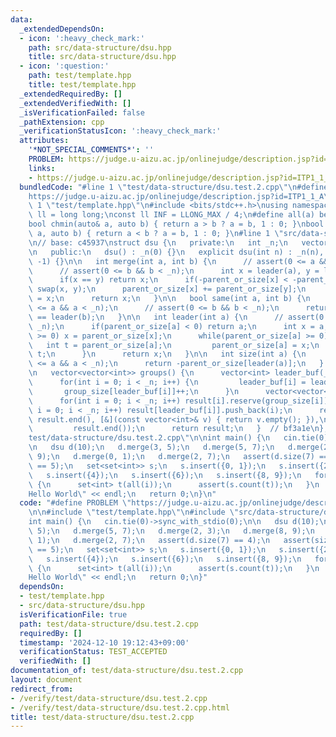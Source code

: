 ```yaml
---
data:
  _extendedDependsOn:
  - icon: ':heavy_check_mark:'
    path: src/data-structure/dsu.hpp
    title: src/data-structure/dsu.hpp
  - icon: ':question:'
    path: test/template.hpp
    title: test/template.hpp
  _extendedRequiredBy: []
  _extendedVerifiedWith: []
  _isVerificationFailed: false
  _pathExtension: cpp
  _verificationStatusIcon: ':heavy_check_mark:'
  attributes:
    '*NOT_SPECIAL_COMMENTS*': ''
    PROBLEM: https://judge.u-aizu.ac.jp/onlinejudge/description.jsp?id=ITP1_1_A
    links:
    - https://judge.u-aizu.ac.jp/onlinejudge/description.jsp?id=ITP1_1_A
  bundledCode: "#line 1 \"test/data-structure/dsu.test.2.cpp\"\n#define PROBLEM \"\
    https://judge.u-aizu.ac.jp/onlinejudge/description.jsp?id=ITP1_1_A\"\n\n#line\
    \ 1 \"test/template.hpp\"\n#include <bits/stdc++.h>\nusing namespace std;\nusing\
    \ ll = long long;\nconst ll INF = LLONG_MAX / 4;\n#define all(a) begin(a), end(a)\n\
    bool chmin(auto& a, auto b) { return a > b ? a = b, 1 : 0; }\nbool chmax(auto&\
    \ a, auto b) { return a < b ? a = b, 1 : 0; }\n#line 1 \"src/data-structure/dsu.hpp\"\
    \n// base: c45937\nstruct dsu {\n   private:\n   int _n;\n   vector<int> parent_or_size;\n\
    \n   public:\n   dsu() : _n(0) {}\n   explicit dsu(int n) : _n(n), parent_or_size(n,\
    \ -1) {}\n\n   int merge(int a, int b) {\n      // assert(0 <= a && a < _n);\n\
    \      // assert(0 <= b && b < _n);\n      int x = leader(a), y = leader(b);\n\
    \      if(x == y) return x;\n      if(-parent_or_size[x] < -parent_or_size[y])\
    \ swap(x, y);\n      parent_or_size[x] += parent_or_size[y];\n      parent_or_size[y]\
    \ = x;\n      return x;\n   }\n\n   bool same(int a, int b) {\n      // assert(0\
    \ <= a && a < _n);\n      // assert(0 <= b && b < _n);\n      return leader(a)\
    \ == leader(b);\n   }\n\n   int leader(int a) {\n      // assert(0 <= a && a <\
    \ _n);\n      if(parent_or_size[a] < 0) return a;\n      int x = a;\n      while(parent_or_size[x]\
    \ >= 0) x = parent_or_size[x];\n      while(parent_or_size[a] >= 0) {\n      \
    \   int t = parent_or_size[a];\n         parent_or_size[a] = x;\n         a =\
    \ t;\n      }\n      return x;\n   }\n\n   int size(int a) {\n      // assert(0\
    \ <= a && a < _n);\n      return -parent_or_size[leader(a)];\n   }  // 1ff997\n\
    \n   vector<vector<int>> groups() {\n      vector<int> leader_buf(_n), group_size(_n);\n\
    \      for(int i = 0; i < _n; i++) {\n         leader_buf[i] = leader(i);\n  \
    \       group_size[leader_buf[i]]++;\n      }\n      vector<vector<int>> result(_n);\n\
    \      for(int i = 0; i < _n; i++) result[i].reserve(group_size[i]);\n      for(int\
    \ i = 0; i < _n; i++) result[leader_buf[i]].push_back(i);\n      result.erase(remove_if(result.begin(),\
    \ result.end(), [&](const vector<int>& v) { return v.empty(); }),\n          \
    \         result.end());\n      return result;\n   }  // bf3a1e\n};\n#line 5 \"\
    test/data-structure/dsu.test.2.cpp\"\n\nint main() {\n   cin.tie(0)->sync_with_stdio(0);\n\
    \n   dsu d(10);\n   d.merge(3, 5);\n   d.merge(5, 7);\n   d.merge(2, 3);\n   d.merge(8,\
    \ 9);\n   d.merge(0, 1);\n   d.merge(2, 7);\n   assert(d.size(7) == 4);\n   assert(size(d.groups())\
    \ == 5);\n   set<set<int>> s;\n   s.insert({0, 1});\n   s.insert({2, 3, 5, 7});\n\
    \   s.insert({4});\n   s.insert({6});\n   s.insert({8, 9});\n   for(auto i : d.groups())\
    \ {\n      set<int> t(all(i));\n      assert(s.count(t));\n   }\n   cout << \"\
    Hello World\" << endl;\n   return 0;\n}\n"
  code: "#define PROBLEM \"https://judge.u-aizu.ac.jp/onlinejudge/description.jsp?id=ITP1_1_A\"\
    \n\n#include \"test/template.hpp\"\n#include \"src/data-structure/dsu.hpp\"\n\n\
    int main() {\n   cin.tie(0)->sync_with_stdio(0);\n\n   dsu d(10);\n   d.merge(3,\
    \ 5);\n   d.merge(5, 7);\n   d.merge(2, 3);\n   d.merge(8, 9);\n   d.merge(0,\
    \ 1);\n   d.merge(2, 7);\n   assert(d.size(7) == 4);\n   assert(size(d.groups())\
    \ == 5);\n   set<set<int>> s;\n   s.insert({0, 1});\n   s.insert({2, 3, 5, 7});\n\
    \   s.insert({4});\n   s.insert({6});\n   s.insert({8, 9});\n   for(auto i : d.groups())\
    \ {\n      set<int> t(all(i));\n      assert(s.count(t));\n   }\n   cout << \"\
    Hello World\" << endl;\n   return 0;\n}"
  dependsOn:
  - test/template.hpp
  - src/data-structure/dsu.hpp
  isVerificationFile: true
  path: test/data-structure/dsu.test.2.cpp
  requiredBy: []
  timestamp: '2024-12-10 19:12:43+09:00'
  verificationStatus: TEST_ACCEPTED
  verifiedWith: []
documentation_of: test/data-structure/dsu.test.2.cpp
layout: document
redirect_from:
- /verify/test/data-structure/dsu.test.2.cpp
- /verify/test/data-structure/dsu.test.2.cpp.html
title: test/data-structure/dsu.test.2.cpp
---
```

